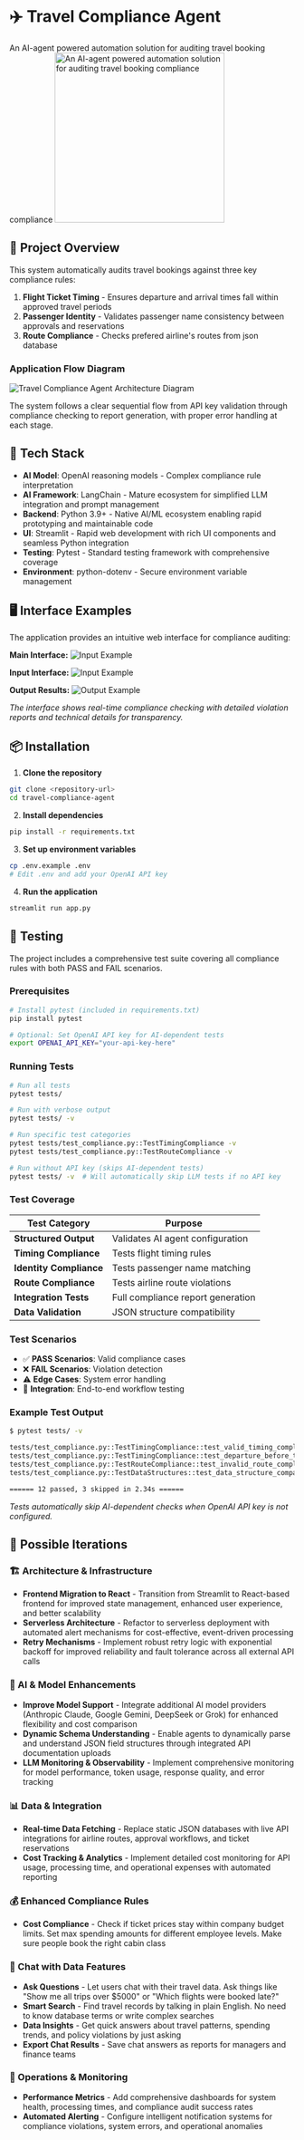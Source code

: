 # ✈️ Travel Compliance Agent

An AI-agent powered automation solution for auditing travel booking compliance
<img src="images/bot.png" alt="An AI-agent powered automation solution for auditing travel booking compliance" width="300">

## 🎯 Project Overview

This system automatically audits travel bookings against three key compliance rules:

1. **Flight Ticket Timing** - Ensures departure and arrival times fall within approved travel periods
2. **Passenger Identity** - Validates passenger name consistency between approvals and reservations
3. **Route Compliance** - Checks prefered airline's routes from json database

### Application Flow Diagram

![Travel Compliance Agent Architecture Diagram](images/flow-diagram.png)

The system follows a clear sequential flow from API key validation through compliance checking to report generation, with proper error handling at each stage.

## 🚀 Tech Stack

- **AI Model**: OpenAI reasoning models - Complex compliance rule interpretation
- **AI Framework**: LangChain - Mature ecosystem for simplified LLM integration and prompt management
- **Backend**: Python 3.9+ - Native AI/ML ecosystem enabling rapid prototyping and maintainable code
- **UI**: Streamlit - Rapid web development with rich UI components and seamless Python integration
- **Testing**: Pytest - Standard testing framework with comprehensive coverage
- **Environment**: python-dotenv - Secure environment variable management

## 🖥️ Interface Examples

The application provides an intuitive web interface for compliance auditing:

**Main Interface:**
![Input Example](images/ui_example.png)

**Input Interface:**
![Input Example](images/input_example.png)

**Output Results:**
![Output Example](images/output_example.png)

_The interface shows real-time compliance checking with detailed violation reports and technical details for transparency._

## 📦 Installation

1. **Clone the repository**

```bash
git clone <repository-url>
cd travel-compliance-agent
```

2. **Install dependencies**

```bash
pip install -r requirements.txt
```

3. **Set up environment variables**

```bash
cp .env.example .env
# Edit .env and add your OpenAI API key
```

4. **Run the application**

```bash
streamlit run app.py
```

## 🧪 Testing

The project includes a comprehensive test suite covering all compliance rules with both PASS and FAIL scenarios.

### **Prerequisites**

```bash
# Install pytest (included in requirements.txt)
pip install pytest

# Optional: Set OpenAI API key for AI-dependent tests
export OPENAI_API_KEY="your-api-key-here"
```

### **Running Tests**

```bash
# Run all tests
pytest tests/

# Run with verbose output
pytest tests/ -v

# Run specific test categories
pytest tests/test_compliance.py::TestTimingCompliance -v
pytest tests/test_compliance.py::TestRouteCompliance -v

# Run without API key (skips AI-dependent tests)
pytest tests/ -v  # Will automatically skip LLM tests if no API key
```

### **Test Coverage**

| Test Category           | Purpose                           |
| ----------------------- | --------------------------------- |
| **Structured Output**   | Validates AI agent configuration  |
| **Timing Compliance**   | Tests flight timing rules         |
| **Identity Compliance** | Tests passenger name matching     |
| **Route Compliance**    | Tests airline route violations    |
| **Integration Tests**   | Full compliance report generation |
| **Data Validation**     | JSON structure compatibility      |

### **Test Scenarios**

- ✅ **PASS Scenarios**: Valid compliance cases
- ❌ **FAIL Scenarios**: Violation detection
- ⚠️ **Edge Cases**: System error handling
- 🔧 **Integration**: End-to-end workflow testing

### **Example Test Output**

```bash
$ pytest tests/ -v

tests/test_compliance.py::TestTimingCompliance::test_valid_timing_compliance PASSED
tests/test_compliance.py::TestTimingCompliance::test_departure_before_travel_period PASSED
tests/test_compliance.py::TestRouteCompliance::test_invalid_route_compliance_sunexpress PASSED
tests/test_compliance.py::TestDataStructures::test_data_structure_compatibility PASSED

====== 12 passed, 3 skipped in 2.34s ======
```

_Tests automatically skip AI-dependent checks when OpenAI API key is not configured._

## 🔮 Possible Iterations

### 🏗️ Architecture & Infrastructure

- **Frontend Migration to React** - Transition from Streamlit to React-based frontend for improved state management, enhanced user experience, and better scalability
- **Serverless Architecture** - Refactor to serverless deployment with automated alert mechanisms for cost-effective, event-driven processing
- **Retry Mechanisms** - Implement robust retry logic with exponential backoff for improved reliability and fault tolerance across all external API calls

### 🤖 AI & Model Enhancements

- **Improve Model Support** - Integrate additional AI model providers (Anthropic Claude, Google Gemini, DeepSeek or Grok) for enhanced flexibility and cost comparison
- **Dynamic Schema Understanding** - Enable agents to dynamically parse and understand JSON field structures through integrated API documentation uploads
- **LLM Monitoring & Observability** - Implement comprehensive monitoring for model performance, token usage, response quality, and error tracking

### 📊 Data & Integration

- **Real-time Data Fetching** - Replace static JSON databases with live API integrations for airline routes, approval workflows, and ticket reservations
- **Cost Tracking & Analytics** - Implement detailed cost monitoring for API usage, processing time, and operational expenses with automated reporting

### 💰 Enhanced Compliance Rules

- **Cost Compliance** - Check if ticket prices stay within company budget limits. Set max spending amounts for different employee levels. Make sure people book the right cabin class

### 💬 Chat with Data Features

- **Ask Questions** - Let users chat with their travel data. Ask things like "Show me all trips over $5000" or "Which flights were booked late?"
- **Smart Search** - Find travel records by talking in plain English. No need to know database terms or write complex searches
- **Data Insights** - Get quick answers about travel patterns, spending trends, and policy violations by just asking
- **Export Chat Results** - Save chat answers as reports for managers and finance teams

### 🔧 Operations & Monitoring

- **Performance Metrics** - Add comprehensive dashboards for system health, processing times, and compliance audit success rates
- **Automated Alerting** - Configure intelligent notification systems for compliance violations, system errors, and operational anomalies
